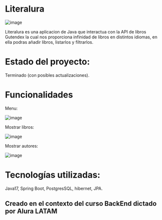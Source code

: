 
# Literalura
![image](https://github.com/user-attachments/assets/1c7a2b23-21b3-489f-9258-d1cbde60759f)


Literalura es una aplicacion de Java que interactua con la API de libros Gutendex la cual nos proporciona infinidad de libros en distintos idiomas, en ella podras añadir libros, listarlos y filtrarlos.

# Estado del proyecto:
Terminado (con posibles actualizaciones).

# Funcionalidades
Menu:

![image](https://github.com/user-attachments/assets/b6aeaa49-0700-493a-9b24-5a4a35adc8f2)

Mostrar libros:

![image](https://github.com/user-attachments/assets/930455e3-41e4-40ef-b600-77233358806b)

Mostrar autores:

![image](https://github.com/user-attachments/assets/a7bd6f57-3728-493e-8085-0542170458c5)

# Tecnologías utilizadas:
Java17, Spring Boot, PostgresSQL, hibernet, JPA.

 ## Creado en el contexto del curso BackEnd dictado por Alura LATAM
